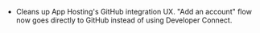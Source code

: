 - Cleans up App Hosting's GitHub integration UX. "Add an account" flow now goes directly to GitHub instead of using Developer Connect.
